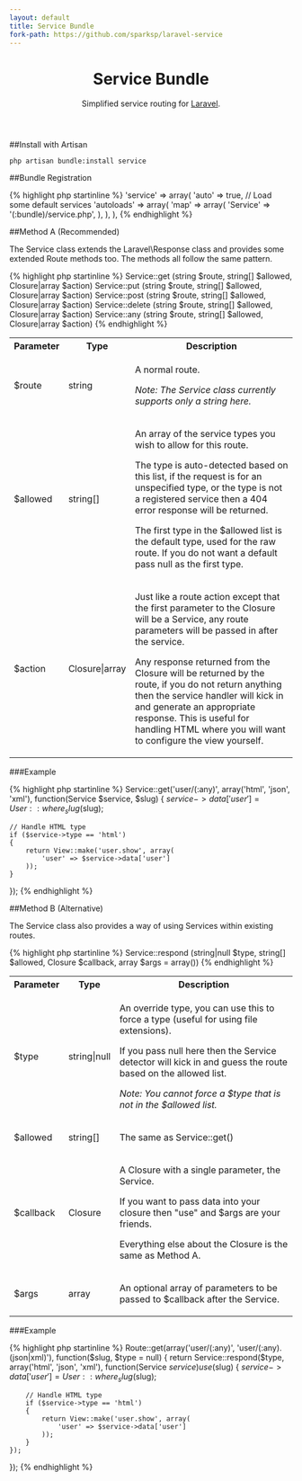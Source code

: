 ```yaml
---
layout: default
title: Service Bundle
fork-path: https://github.com/sparksp/laravel-service
---
```


<header class="jumbotron subhead" id="overview">
	<h1>Service Bundle</h1>
    <p class="lead">Simplified service routing for <a href="http://laravel.com">Laravel</a>.</p>
</header>

##Install with Artisan

	php artisan bundle:install service

##Bundle Registration

{% highlight php startinline %}
'service' => array(
	'auto' => true, // Load some default services
	'autoloads' => array(
		'map' => array(
			'Service' => '(:bundle)/service.php',
		),
	),
),
{% endhighlight %}

##Method A (Recommended)

The Service class extends the Laravel\Response class and provides some extended Route methods too.  The methods all follow the same pattern.

{% highlight php startinline %}
Service::get    (string $route, string[] $allowed, Closure|array $action)
Service::put    (string $route, string[] $allowed, Closure|array $action)
Service::post   (string $route, string[] $allowed, Closure|array $action)
Service::delete (string $route, string[] $allowed, Closure|array $action)
Service::any    (string $route, string[] $allowed, Closure|array $action)
{% endhighlight %}

<table class="table table-condensed">
	<tr><th>Parameter</th><th>Type</th><th>Description</th></tr>
	<tr><td>$route</td><td>string</td>
		<td><p>A normal route.</p>
			<p><em>Note: The Service class currently supports only a string here.</em></p>
	</td></tr>
	<tr><td>$allowed</td><td>string[]</td>
		<td><p>An array of the service types you wish to allow for this route.</p>
			<p>The type is auto-detected based on this list, if the request is for an unspecified type, or the type is not a registered service then a 404 error response will be returned.</p>
			<p>The first type in the $allowed list is the default type, used for the raw route.  If you do not want a default pass null as the first type.</p>
	</td></tr>
	<tr><td>$action</td><td>Closure|array</td>
		<td><p>Just like a route action except that the first parameter to the Closure will be a Service, any route parameters will be passed in after the service.</p>
			<p>Any response returned from the Closure will be returned by the route, if you do not return anything then the service handler will kick in and generate an appropriate response.  This is useful for handling HTML where you will want to configure the view yourself.</p>
		</td></tr>
</table>

###Example

{% highlight php startinline %}
Service::get('user/(:any)', array('html', 'json', 'xml'), function(Service $service, $slug)
{
	$service->data['user'] = User::where_slug($slug);
	
	// Handle HTML type
	if ($service->type == 'html')
	{
		return View::make('user.show', array(
			'user' => $service->data['user']
		));
	}
});
{% endhighlight %}

##Method B (Alternative)

The Service class also provides a way of using Services within existing routes.

{% highlight php startinline %}
Service::respond (string|null $type, string[] $allowed, Closure $callback, array $args = array())
{% endhighlight %}

<table class="table table-condensed">
	<tr><th>Parameter</th><th>Type</th><th>Description</th></tr>
	<tr><td>$type</td><td>string|null</td>
		<td><p>An override type, you can use this to force a type (useful for using file extensions).</p>
			<p>If you pass null here then the Service detector will kick in and guess the route based on the allowed list.</p>
			<p><em>Note: You cannot force a $type that is not in the $allowed list.</em></p>
		</td></tr>
	<tr><td>$allowed</td><td>string[]</td>
		<td><p>The same as Service::get()</p>
		</td></tr>
	<tr><td>$callback</td><td>Closure</td>
		<td><p>A Closure with a single parameter, the Service.</p>
			<p>If you want to pass data into your closure then "use" and $args are your friends.</p>
			<p>Everything else about the Closure is the same as Method A.</p>
		</td></tr>
	<tr><td>$args</td><td>array</td>
		<td><p>An optional array of parameters to be passed to $callback after the Service.</p>
		</td></tr>
</table>

###Example

{% highlight php startinline %}
Route::get(array('user/(:any)', 'user/(:any).(json|xml)'), function($slug, $type = null)
{
	return Service::respond($type, array('html', 'json', 'xml'), function(Service $service) use ($slug)
	{
		$service->data['user'] = User::where_slug($slug);

		// Handle HTML type
		if ($service->type == 'html')
		{
			return View::make('user.show', array(
				'user' => $service->data['user']
			));
		}
	});
});
{% endhighlight %}
